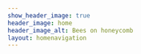 ```yaml
---
show_header_image: true
header_image: home
header_image_alt: Bees on honeycomb
layout: homenavigation
---
```

